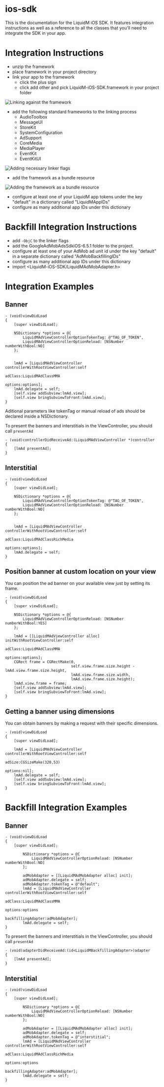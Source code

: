 ios-sdk
=======

This is the documentation for the LiquidM iOS SDK. It features integration
instructions as well as a reference to all the classes that you'll need to
integrate the SDK in your app.


Integration Instructions
========================

- unzip the framework
- place framework in your project directory
- link your app to the framework
    - click the plus sign
    - click add other and pick LiquidM-iOS-SDK.framework in your project folder

![Linking against the framework](docs/images/tutorial/1-link-framework.png)

- add the following standard frameworks to the linking process
	- AudioToolbox
	- MessageUI
	- StoreKit
	- SystemConfiguration
	- AdSupport
	- CoreMedia
	- MediaPlayer
	- EventKit
	- EventKitUI

![Adding necessary linker flags](docs/images/tutorial/2-add-linker-flags.png)

- add the framework as a bundle resource

![Adding the framework as a bundle resource](docs/images/tutorial/3-bundle-resources.png)

- configure at least one of your LiquidM app tokens under the key "default" in a dictionary called "LiquidMAppIDs"
- configure as many additional app IDs under this dictionary

Backfill Integration Instructions
=================================

- add `-ObjC` to the linker flags
- add the GoogleAdMobAdsSdkiOS-6.5.1 folder to the project.
- configure at least one of your AdMob ad unit id under the key "default" in a separate dictionary called "AdMobBackfillingIDs"
- configure as many additional app IDs under this dictionary
- import <LiquidM-iOS-SDK/LiquidMAdMobAdapter.h>


Integration Examples
===================

Banner
------

	- (void)viewDidLoad
	{
		[super viewDidLoad];

		NSDictionary *options = @{
        	LiquidMAdViewControllerOptionTokenTag: @"TAG_OF_TOKEN",
        	LiquidMAdViewControllerOptionReload: [NSNumber numberWithBool:NO]
    	};


		lmAd = [LiquidMAdViewController controllerWithRootViewController:self
                                                             adClass:LiquidMAdClassMMA
                                                            options:options];
        lmAd.delegate = self;                                                    
		[self.view addSubview:lmAd.view];
		[self.view bringSubviewToFront:lmAd.view];
	}

Aditional parameters like tokenTag or  manual reload of ads should be declared inside a NSDictionary.

To present the banners and interstitials in the ViewController, you should call `presentAd`

	- (void)controllerDidReceiveAd:(LiquidMAdViewController *)controller
	{
    	[lmAd presentAd];
	}

Interstitial
------------

	- (void)viewDidLoad
	{
		[super viewDidLoad];

		NSDictionary *options = @{
        	LiquidMAdViewControllerOptionTokenTag: @"TAG_OF_TOKEN",
        	LiquidMAdViewControllerOptionReload: [NSNumber numberWithBool:NO]
    	};


		lmAd = [LiquidMAdViewController controllerWithRootViewController:self
                                                             adClass:LiquidMAdClassRichMedia
                                                            options:options];
        lmAd.delegate = self;                                                 
	}


Position banner at custom location on your view
-----------------------------------------------

You can position the ad banner on your available view just by setting its frame.

	- (void)viewDidLoad
	{
		[super viewDidLoad];

		NSDictionary *options = @{
        	LiquidMAdViewControllerOptionReload: [NSNumber numberWithBool:YES]
    	};

		lmAd = [[LiquidMAdViewController alloc] initWithRootViewController:self
																	   adClass:LiquidMAdClassMMA
																	   options:options];
		CGRect frame = CGRectMake(0,
								  self.view.frame.size.height - lmAd.view.frame.size.height,
								  lmAd.view.frame.size.width,
								  lmAd.view.frame.size.height);
		lmAd.view.frame = frame;
		[self.view addSubview:lmAd.view];
		[self.view bringSubviewToFront:lmAd.view];
	}


Getting a banner using dimensions
---------------------------------

You can obtain banners by making a request with their specific dimensions.

	- (void)viewDidLoad
	{
		[super viewDidLoad];

		lmAd = [LiquidMAdViewController controllerWithRootViewController:self
                                                                  adSize:CGSizeMake(320,53)
                                                                 options:nil];
        lmAd.delegate = self;
		[self.view addSubview:lmAd.view];
		[self.view bringSubviewToFront:lmAd.view];
	}


Backfill Integration Examples
=============================

Banner
------

	- (void)viewDidLoad
	{
    	[super viewDidLoad];

        	NSDictionary *options = @{
            	LiquidMAdViewControllerOptionReload: [NSNumber numberWithBool:NO]
        	};
        
        	adMobAdapter = [[LiquidMAdMobAdapter alloc] init];
        	adMobAdapter.delegate = self;
        	adMobAdapter.tokenTag = @"default";
        	lmAd = [LiquidMAdViewController controllerWithRootViewController:self
                                                                 	 adClass:LiquidMAdClassMMA
                                                                	 options:options
                                                      	  backfillingAdapter:adMobAdapter];
        	lmAd.delegate = self;
	}

To present the banners and interstitials in the ViewController, you should call `presentAd`

	- (void)adapterDidReceiveAd:(id<LiquidMBackfillingAdapter>)adapter
	{
    	[lmAd presentAd];
	}

Interstitial
------------

	- (void)viewDidLoad
	{
    	[super viewDidLoad];

        	NSDictionary *options = @{
            	LiquidMAdViewControllerOptionReload: [NSNumber numberWithBool:NO]
        	};
        
        	adMobAdapter = [[LiquidMAdMobAdapter alloc] init];
        	adMobAdapter.delegate = self;
        	adMobAdapter.tokenTag = @"interstitial";
        	lmAd = [LiquidMAdViewController controllerWithRootViewController:self
                                                                 	 adClass:LiquidMAdClassRichMedia
                                                                  	 options:options
                                                      	  backfillingAdapter:adMobAdapter];
        	lmAd.delegate = self;
	}